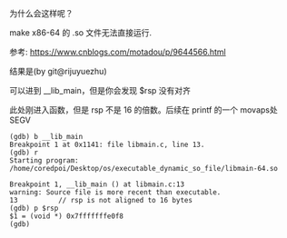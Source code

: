 为什么会这样呢？

make x86-64 的 .so 文件无法直接运行.

参考: https://www.cnblogs.com/motadou/p/9644566.html

结果是(by git@rijuyuezhu)

可以进到 __lib_main，但是你会发现 $rsp 没有对齐

此处刚进入函数，但是 rsp 不是 16 的倍数。后续在 printf 的一个 movaps处 SEGV

```
(gdb) b __lib_main
Breakpoint 1 at 0x1141: file libmain.c, line 13.
(gdb) r
Starting program: /home/coredpoi/Desktop/os/executable_dynamic_so_file/libmain-64.so

Breakpoint 1, __lib_main () at libmain.c:13
warning: Source file is more recent than executable.
13          // rsp is not aligned to 16 bytes
(gdb) p $rsp
$1 = (void *) 0x7fffffffe0f8
(gdb)
```
